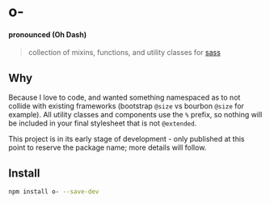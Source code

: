 # o- 

#### __pronounced **(Oh Dash)**__

> collection of mixins, functions, and utility classes for [sass][0]

## Why

Because I love to code, and wanted something namespaced as to not collide with
existing frameworks (bootstrap `@size` vs bourbon `@size` for example). All
utility classes and components use the `%` prefix, so nothing will be included in your final
stylesheet that is not `@extended`.

This project is in its early stage of development - only published at this point
to reserve the package name; more details will follow.

## Install

```bash
npm install o- --save-dev
```

[0]: http://sass-lang.com
